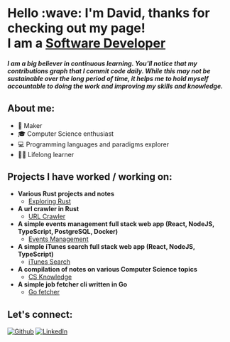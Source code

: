 <h1>Hello :wave: I'm David, thanks for checking out my page! <br/>I am a <a href="https://github.com/davidc6">Software Developer</a>

<h5> I am a big believer in continuous learning. You'll notice that my contributions graph that I commit code daily. While this may not be sustainable over the long period of time, it helps me to hold myself accountable to doing the work and improving my skills and knowledge.</h5>

<h2>About me:</h2>

- :hammer: Maker
- :mortar_board: Computer Science enthusiast
- :computer: Programming languages and paradigms explorer
- :student: Lifelong learner

<h2>Projects I have worked / working on:</h2>

- <b>Various Rust projects and notes</b>
  - [Exploring Rust](https://github.com/davidc6/exploring_rust)
- <b>A url crawler in Rust</b>
  - [URL Crawler](https://github.com/davidc6/url-crawler)
- <b>A simple events management full stack web app (React, NodeJS, TypeScript, PostgreSQL, Docker)</b>
  - [Events Management](https://github.com/davidc6/events-management)
- <b>A simple iTunes search full stack web app (React, NodeJS, TypeScript)</b>
  - [iTunes Search](https://github.com/davidc6/itunes-search)
- <b>A compilation of notes on various Computer Science topics</b>
  - [CS Knowledge](https://github.com/davidc6/cs-knowledge)
- <b>A simple job fetcher cli written in Go</b>
  - [Go fetcher](https://github.com/davidc6/go-fetcher)

<h2>Let's connect:</h2>

<a href="https://github.com/davidc6" target="_blank"><img alt="Github" src="https://img.shields.io/badge/GitHub-%2312100E.svg?&style=for-the-badge&logo=Github&logoColor=white" /></a> <a href="https://www.linkedin.com/in/david-chubabriya" target="_blank"><img alt="LinkedIn" src="https://img.shields.io/badge/linkedin-%230077B5.svg?&style=for-the-badge&logo=linkedin&logoColor=white" /></a>
